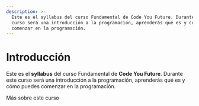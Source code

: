 ```yaml
---
description: >-
  Este es el syllabus del curso Fundamental de Code You Future. Durante este
  curso será una introducción a la programación, aprenderás qué es y cómo puedes
  comenzar en la programación.
---
```


# Introducción

Este es el **syllabus** del curso Fundamental de **Code You Future**. Durante este curso será una introducción a la programación, aprenderás qué es y cómo puedes comenzar en la programación.

Más sobre este curso

